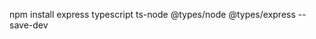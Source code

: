 npm install express typescript ts-node @types/node @types/express --save-dev
<!-- "dev": "cross-env NODE_PATH=./dist concurrently \"npx tsc --watch\" \"nodemon -q dist/server.js\"" -->
